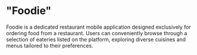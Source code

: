 # "Foodie" 

Foodie is a dedicated restaurant mobile application designed exclusively for ordering food from a restaurant. Users can conveniently browse through a selection of eateries listed on the platform, exploring diverse cuisines and menus tailored to their preferences.
